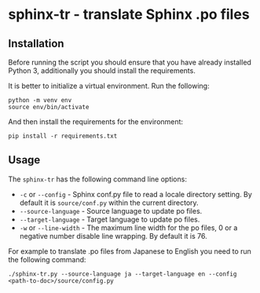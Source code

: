# sphinx-tr - translate Sphinx .po files

## Installation

Before running the script you should ensure that you have already installed
Python 3, additionally you should install the requirements.

It is better to initialize a virtual environment. Run the following:

```
python -m venv env
source env/bin/activate
```

And then install the requirements for the environment:

```
pip install -r requirements.txt
```

## Usage

The `sphinx-tr` has the following command line options:

- `-c` or `--config` - Sphinx conf.py file to read a locale directory setting. By
  default it is `source/conf.py` within the current directory.
- `--source-language` - Source language to update po files.
- `--target-language` - Target language to update po files.
- `-w` or `--line-width` - The maximum line width for the po files, 0 or a negative
  number disable line wrapping. By default it is 76.

For example to translate .po files from Japanese to English you need to run the
following command:

```
./sphinx-tr.py --source-language ja --target-language en --config <path-to-doc>/source/config.py
```
